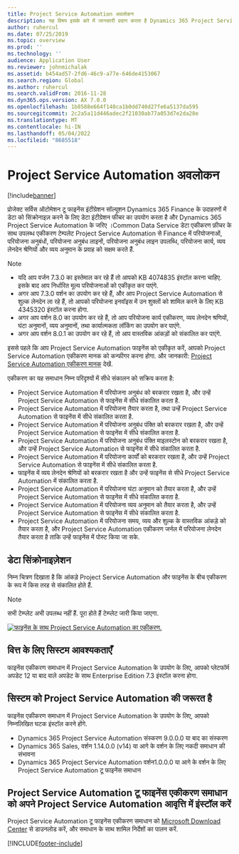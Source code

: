 ```yaml
---
title: Project Service Automation अवलोकन
description: यह विषय इसके बारे में जानकारी प्रदान करता है Dynamics 365 Project Service Automation Dynamics 365 Finance एकीकरण समाधान के लिए।
author: ruhercul
ms.date: 07/25/2019
ms.topic: overview
ms.prod: ''
ms.technology: ''
audience: Application User
ms.reviewer: johnmichalak
ms.assetid: b454ad57-2fd6-46c9-a77e-646de4153067
ms.search.region: Global
ms.author: ruhercul
ms.search.validFrom: 2016-11-28
ms.dyn365.ops.version: AX 7.0.0
ms.openlocfilehash: 1b8588e664f140ca1b0dd740d27fe6a5137da595
ms.sourcegitcommit: 2c2a5a11d446adec2f21030ab77a053d7e2da28e
ms.translationtype: MT
ms.contentlocale: hi-IN
ms.lasthandoff: 05/04/2022
ms.locfileid: "8685518"
---
```

# <a name="project-service-automation-overview"></a>Project Service Automation अवलोकन

[!include[banner](../includes/banner.md)]


प्रोजेक्ट सर्विस ऑटोमेशन टू फाइनेंस इंटीग्रेशन सॉल्यूशन Dynamics 365 Finance के उदाहरणों में डेटा को सिंक्रोनाइज़ करने के लिए डेटा इंटीग्रेशन फीचर का उपयोग करता है और Dynamics 365 Project Service Automation के जरिए ।Common Data Service डेटा एकीकरण फ़ीचर के साथ उपलब्ध एकीकरण टेम्पलेट Project Service Automation से Finance में परियोजनाओं, परियोजना अनुबंधों, परियोजना अनुबंध लाइनों, परियोजना अनुबंध लाइन उपलब्धि, परियोजना कार्य, व्यय लेनदेन श्रेणियों और व्यय अनुमान के प्रवाह को सक्षम करते हैं.

> [!NOTE]
> - यदि आप वर्जन 7.3.0 का इस्तेमाल कर रहे हैं तो आपको KB 4074835 इंस्टॉल करना चाहिए. इसके बाद आप निर्धारित मूल्य परियोजनाओं को एकीकृत कर पाएंगे.
> - अगर आप 7.3.0 वर्शन का उपयोग कर रहे हैं, और आप Project Service Automation से शुल्क लेनदेन ला रहे हैं, तो आपको परियोजना इनवॉइस में उन शुक्लों को शामिल करने के लिए KB 4345320 इंस्टॉल करना होगा.
> - अगर आप वर्शन 8.0 का उपयोग कर रहे हैं, तो आप परियोजना कार्य एकीकरण, व्यय लेनदेन श्रणियों, घंटा अनुमानों, व्यय अनुमानों, तथा कार्यात्मकता लॉकिंग का उपयोग कर पाएंगे.
> - अगर आप वर्शन 8.0.1 का उपयोग कर रहे हैं, तो आप वास्तविक आंकड़ों को संकालित कर पाएंगे.

इससे पहले कि आप Project Service Automation फाइनेंस को एकीकृत करें, आपको Project Service Automation एकीकरण मानक को कन्फीगर करना होगा. और जानकारी: [Project Service Automation एकीकरण मानक](PSA-parameters.md) देखें.

एकीकरण का यह समाधान निम्न परिदृश्यों में सीधे संकालन को सक्रिय करता है:

- Project Service Automation में परियोजना अनुबंध को बरकरार रखता है, और उन्हें Project Service Automation से फाइनेंस में सीधे संकालित करता है.
- Project Service Automation में परियोजना तैयार करता है, तथा उन्हें Project Service Automation से फाइनेंस में सीधे संकालित करता है.
- Project Service Automation में परियोजना अनुबंध पंक्ति को बरकरार रखता है, और उन्हें Project Service Automation से फाइनेंस में सीधे संकालित करता है.
- Project Service Automation में परियोजना अनुबंध पंक्ति माइलस्टोन को बरकरार रखता है, और उन्हें Project Service Automation से फाइनेंस में सीधे संकालित करता है.
- Project Service Automation में परियोजना कार्यों को बरकरार रखता है, और उन्हें Project Service Automation से फाइनेंस में सीधे संकालित करता है.
- फाइनेंस में व्यय लेनदेन श्रेणियों को बरकरार रखता है और उन्हें फाइनेंस से सीधे Project Service Automation में संकालित करता है.
- Project Service Automation में परियोजना घंटा अनुमान को तैयार करता है, और उन्हें Project Service Automation से फाइनेंस में सीधे संकालित करता है.
- Project Service Automation में परियोजना व्यय अनुमान को तैयार करता है, और उन्हें Project Service Automation से फाइनेंस में सीधे संकालित करता है.
- Project Service Automation में परियोजना समय, व्यय और शुल्क के वास्तविक आंकड़े को तैयार करता है, और Project Service Automation एकीकरण जर्नल में परियोजना लेनदेन तैयार करता है ताकि उन्हें फाइनेंस में पोस्ट किया जा सके.

## <a name="data-synchronization"></a>डेटा सिंक्रोनाइज़ेशन

निम्न चित्रण दिखाता है कि आंकड़े Project Service Automation और फाइनेंस के बीच एकीकरण के रूप में किस तरह से संकालित होते हैं.

> [!NOTE]
> सभी टेम्प्लेट अभी उपलब्ध नहीं हैं. पूरा होते हैं टेम्प्लेट जारी किया जाएगा.

[![फाइनेंस के साथ Project Service Automation का एकीकरण.](./media/PSA-integration.png)](./media/PSA-integration.png)

## <a name="system-requirements-for-finance"></a>वित्त के लिए सिस्टम आवश्यकताएँ

फाइनेंस एकीकरण समाधान में Project Service Automation के उपयोग के लिए, आपको प्लेटफॉर्म अपडेट 12 या बाद वाले अपडेट के साथ Enterprise Edition 7.3 इंस्टॉल करना होगा.

## <a name="system-requirements-for-project-service-automation"></a>सिस्टम को Project Service Automation की जरूरत है

फाइनेंस एकीकरण समाधान में Project Service Automation के उपयोग के लिए, आपको निम्नलिखित घटक इंस्टॉल करने होंगे.

- Dynamics 365 Project Service Automation संस्करण 9.0.0.0 या बाद का संस्करण
- Dynamics 365 Sales, वर्शन 1.14.0.0 (v14) या आगे के वर्शन के लिए नकदी समाधान की संभावना
- Dynamics 365 Project Service Automation वर्शन1.0.0.0 या आगे के वर्शन के लिए Project Service Automation टू फाइनेंस समाधान

## <a name="install-the-project-service-automation-to-finance-integration-solution-in-your-project-service-automation-instance"></a>Project Service Automation टू फाइनेंस एकीकरण समाधान को अपने Project Service Automation आवृत्ति में इंस्टॉल करें

Project Service Automation टू फाइनेंस एकीकरण समाधान को [Microsoft Download Center](https://www.microsoft.com/download/details.aspx?id=57016) से डाउनलोड करें, और समाधान के साथ शामिल निर्देशों का पालन करें.


[!INCLUDE[footer-include](../includes/footer-banner.md)]